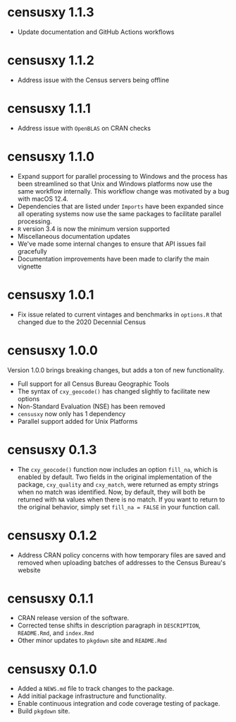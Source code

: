 # censusxy 1.1.3

* Update documentation and GitHub Actions workflows

# censusxy 1.1.2

* Address issue with the Census servers being offline

# censusxy 1.1.1

* Address issue with `OpenBLAS` on CRAN checks

# censusxy 1.1.0

* Expand support for parallel processing to Windows and the process has been streamlined so that Unix and Windows platforms now use the same workflow internally. This workflow change was motivated by a bug with macOS 12.4.
* Dependencies that are listed under `Imports` have been expanded since all operating systems now use the same packages to facilitate parallel processing.
* `R` version 3.4 is now the minimum version supported
* Miscellaneous documentation updates
* We've made some internal changes to ensure that API issues fail gracefully 
* Documentation improvements have been made to clarify the main vignette

# censusxy 1.0.1

* Fix issue related to current vintages and benchmarks in `options.R` that changed due to the 2020 Decennial Census

# censusxy 1.0.0

Version 1.0.0 brings breaking changes, but adds a ton of new functionality. 
* Full support for all Census Bureau Geographic Tools
* The syntax of `cxy_geocode()` has changed slightly to facilitate new options
* Non-Standard Evaluation (NSE) has been removed
* `censusxy` now only has 1 dependency
* Parallel support added for Unix Platforms

# censusxy 0.1.3

* The `cxy_geocode()` function now includes an option `fill_na`, which is enabled by default. Two fields in the original implementation of the package, `cxy_quality` and `cxy_match`, were returned as empty strings when no match was identified. Now, by default, they will both be returned with `NA` values when there is no match. If you want to return to the original behavior, simply set `fill_na = FALSE` in your function call.

# censusxy 0.1.2

* Address CRAN policy concerns with how temporary files are saved and removed when uploading batches of addresses to the Census Bureau's website

# censusxy 0.1.1

* CRAN release version of the software.
* Corrected tense shifts in description paragraph in `DESCRIPTION`, `README.Rmd`, and `index.Rmd`
* Other minor updates to `pkgdown` site and `README.Rmd`

# censusxy 0.1.0

* Added a `NEWS.md` file to track changes to the package.
* Add initial package infrastructure and functionality.
* Enable continuous integration and code coverage testing of package.
* Build `pkgdown` site.

